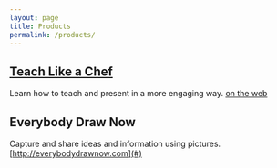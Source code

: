 ```yaml
---
layout: page
title: Products
permalink: /products/
---
```


## [Teach Like a Chef]()

Learn how to teach and present in a more engaging way.
[on the web](http://blair.rorani.com)

## Everybody Draw Now

Capture and share ideas and information using pictures.
[http://everybodydrawnow.com](#)
